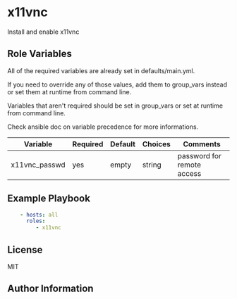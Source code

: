 x11vnc
=========

Install and enable x11vnc

Role Variables
--------------

All of the required variables are already set in defaults/main.yml.

If you need to override any of those values, add them to group\_vars instead or set them at runtime from command line.   

Variables that aren't required should be set in group\_vars or set at runtime from command line.

Check ansible doc on variable precedence for more informations.


| Variable         | Required | Default                      | Choices                   | Comments                                 |
|------------------|----------|------------------------------|---------------------------|------------------------------------------|
| x11vnc\_passwd   | yes      | empty                        | string                    | password for remote access               |

Example Playbook
----------------

```yaml
    - hosts: all
      roles:
         - x11vnc
```
License
-------

MIT

Author Information
------------------

